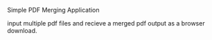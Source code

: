 Simple PDF Merging Application

input multiple pdf files and recieve a merged pdf output as a browser download.
